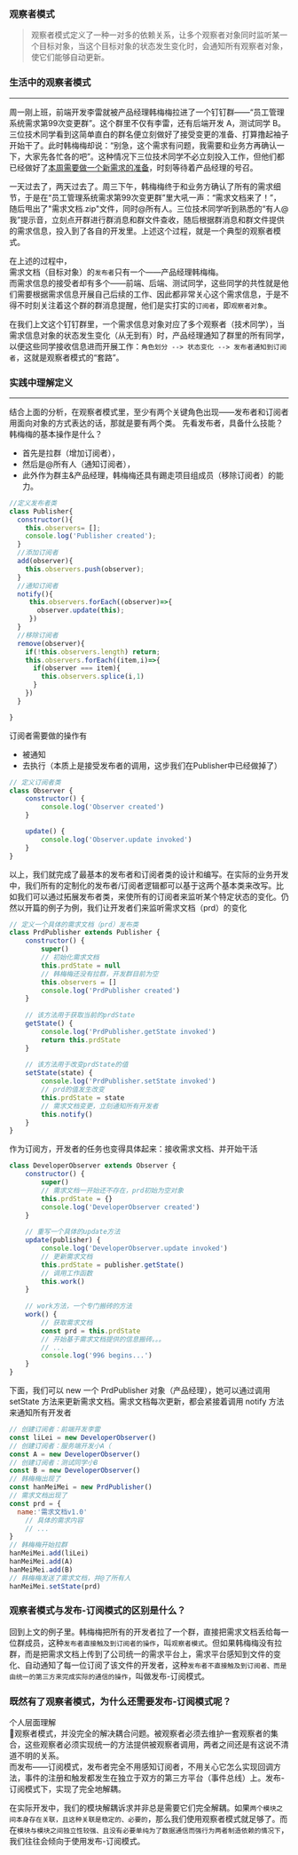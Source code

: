 ### 观察者模式
>观察者模式定义了一种一对多的依赖关系，让多个观察者对象同时监听某一个目标对象，当这个目标对象的状态发生变化时，会通知所有观察者对象，使它们能够自动更新。

### 生活中的观察者模式
---
周一刚上班，前端开发李雷就被产品经理韩梅梅拉进了一个钉钉群——“员工管理系统需求第99次变更群”。这个群里不仅有李雷，还有后端开发 A，测试同学 B。三位技术同学看到这简单直白的群名便立刻做好了接受变更的准备、打算撸起袖子开始干了。此时韩梅梅却说：“别急，这个需求有问题，我需要和业务方再确认一下，大家先各忙各的吧”。这种情况下三位技术同学不必立刻投入工作，但他们都已经做好了<u>本周需要做一个新需求的准备</u>，时刻等待着产品经理的号召。  


一天过去了，两天过去了。周三下午，韩梅梅终于和业务方确认了所有的需求细节，于是在“员工管理系统需求第99次变更群”里大吼一声：“需求文档来了！”，随后甩出了"需求文档.zip"文件，同时@所有人。三位技术同学听到熟悉的“有人@我”提示音，立刻点开群进行群消息和群文件查收，随后根据群消息和群文件提供的需求信息，投入到了各自的开发里。上述这个过程，就是一个典型的观察者模式。

在上述的过程中，  
需求文档（目标对象）的`发布者`只有一个——产品经理韩梅梅。  
而需求信息的接受者却有多个——前端、后端、测试同学，这些同学的共性就是他们需要根据需求信息开展自己后续的工作、因此都非常关心这个需求信息，于是不得不时刻关注着这个群的群消息提醒，他们是实打实的`订阅者`，即`观察者对象`。  

在我们上文这个钉钉群里，一个需求信息对象对应了多个观察者（技术同学），当需求信息对象的状态发生变化（从无到有）时，产品经理通知了群里的所有同学，以便这些同学接收信息进而开展工作：`角色划分 --> 状态变化 --> 发布者通知到订阅者`，这就是观察者模式的“套路”。

### 实践中理解定义
---
结合上面的分析，在观察者模式里，至少有两个关键角色出现——发布者和订阅者  
用面向对象的方式表达的话，那就是要有两个类。
先看发布者，具备什么技能？ 
韩梅梅的基本操作是什么？  
 * 首先是拉群（增加订阅者），  
 * 然后是@所有人（通知订阅者），   
 * 此外作为群主&产品经理，韩梅梅还具有踢走项目组成员（移除订阅者）的能力。

 ```js
 //定义发布者类
 class Publisher{
   constructor(){
     this.observers= [];
     console.log('Publisher created');
   }
   //添加订阅者
   add(observer){
     this.observers.push(observer);
   }
   //通知订阅者
   notify(){
      this.observers.forEach((observer)=>{
        observer.update(this);
      })
   }
   //移除订阅者
   remove(observer){
     if(!this.observers.length) return;
     this.observers.forEach((item,i)=>{
       if(observer === item){
         this.observers.splice(i,1)
       }
     })
   }
 
 }
 ```

 订阅者需要做的操作有
  * 被通知
  * 去执行（本质上是接受发布者的调用，这步我们在Publisher中已经做掉了）
```js
// 定义订阅者类
class Observer {
    constructor() {
        console.log('Observer created')
    }

    update() {
        console.log('Observer.update invoked')
    }
}

```

以上，我们就完成了最基本的发布者和订阅者类的设计和编写。在实际的业务开发中，我们所有的定制化的发布者/订阅者逻辑都可以基于这两个基本类来改写。比如我们可以通过拓展发布者类，来使所有的订阅者来监听某个特定状态的变化。仍然以开篇的例子为例，我们让开发者们来监听需求文档（prd）的变化  
```js
// 定义一个具体的需求文档（prd）发布类
class PrdPublisher extends Publisher {
    constructor() {
        super()
        // 初始化需求文档
        this.prdState = null
        // 韩梅梅还没有拉群，开发群目前为空
        this.observers = []
        console.log('PrdPublisher created')
    }
    
    // 该方法用于获取当前的prdState
    getState() {
        console.log('PrdPublisher.getState invoked')
        return this.prdState
    }
    
    // 该方法用于改变prdState的值
    setState(state) {
        console.log('PrdPublisher.setState invoked')
        // prd的值发生改变
        this.prdState = state
        // 需求文档变更，立刻通知所有开发者
        this.notify()
    }
}
```
作为订阅方，开发者的任务也变得具体起来：接收需求文档、并开始干活  
```js
class DeveloperObserver extends Observer {
    constructor() {
        super()
        // 需求文档一开始还不存在，prd初始为空对象
        this.prdState = {}
        console.log('DeveloperObserver created')
    }
    
    // 重写一个具体的update方法
    update(publisher) {
        console.log('DeveloperObserver.update invoked')
        // 更新需求文档
        this.prdState = publisher.getState()
        // 调用工作函数
        this.work()
    }
    
    // work方法，一个专门搬砖的方法
    work() {
        // 获取需求文档
        const prd = this.prdState
        // 开始基于需求文档提供的信息搬砖。。。
        // ...
        console.log('996 begins...')
    }
}
```
下面，我们可以 new 一个 PrdPublisher 对象（产品经理），她可以通过调用 setState 方法来更新需求文档。需求文档每次更新，都会紧接着调用 notify 方法来通知所有开发者
```js
// 创建订阅者：前端开发李雷
const liLei = new DeveloperObserver()
// 创建订阅者：服务端开发小A（
const A = new DeveloperObserver()
// 创建订阅者：测试同学小B
const B = new DeveloperObserver()
// 韩梅梅出现了
const hanMeiMei = new PrdPublisher()
// 需求文档出现了
const prd = {
  name:'需求文档v1.0'
    // 具体的需求内容
    // ...
}
// 韩梅梅开始拉群
hanMeiMei.add(liLei)
hanMeiMei.add(A)
hanMeiMei.add(B)
// 韩梅梅发送了需求文档，并@了所有人
hanMeiMei.setState(prd)
```

### 观察者模式与发布-订阅模式的区别是什么？
回到上文的例子里。韩梅梅把所有的开发者拉了一个群，直接把需求文档丢给每一位群成员，这种`发布者直接触及到订阅者的操作`，叫`观察者模式`。但如果韩梅梅没有拉群，而是把需求文档上传到了公司统一的需求平台上，需求平台感知到文件的变化、自动通知了每一位订阅了该文件的开发者，这种`发布者不直接触及到订阅者、而是由统一的第三方来完成实际的通信的操作`，叫做发布-订阅模式。

### 既然有了观察者模式，为什么还需要发布-订阅模式呢？
个人层面理解  
观察者模式，并没完全的解决耦合问题。被观察者必须去维护一套观察者的集合，这些观察者必须实现统一的方法提供被观察者调用，两者之间还是有这说不清道不明的关系。  
而发布——订阅模式，发布者完全不用感知订阅者，不用关心它怎么实现回调方法，事件的注册和触发都发生在独立于双方的第三方平台（事件总线）上。发布-订阅模式下，实现了完全地解耦。 

在实际开发中，我们的模块解耦诉求并非总是需要它们完全解耦。如果`两个模块之间本身存在关联，且这种关联是稳定的、必要的`，那么我们使用观察者模式就足够了。而在`模块与模块之间独立性较强、且没有必要单纯为了数据通信而强行为两者制造依赖的情况下`，我们往往会倾向于使用发布-订阅模式。